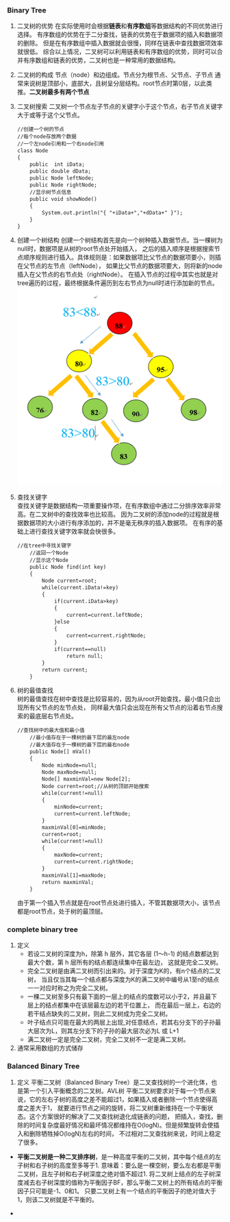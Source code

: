 ### Binary Tree  

1. 二叉树的优势
    在实际使用时会根据**链表**和**有序数组**等数据结构的不同优势进行选择。
    有序数组的优势在于二分查找，链表的优势在于数据项的插入和数据项的删除。
    但是在有序数组中插入数据就会很慢，同样在链表中查找数据项效率就很低。
    综合以上情况，二叉树可以利用链表和有序数组的优势，同时可以合并有序数组和链表的优势，二叉树也是一种常用的数据结构。

2. 二叉树的构成
    节点（node）和边组成。节点分为根节点、父节点、子节点
    通常来说树是顶部小，底部大，且树呈分层结构。root节点时第0层，以此类推。**二叉树最多有两个节点**

3. 二叉树搜索
    二叉树一个节点左子节点的关键字小于这个节点，右子节点关键字大于或等于这个父节点。
    ```
    //创建一个树的节点
    //每个node存放两个数据
    //一个左node引用和一个右node引用
    class Node
    {
        public  int iData;
        public double dData;
        public Node leftNode;
        public Node rightNode;
        //显示树节点信息
        public void showNode()
        {
            System.out.println("{ "+iData+","+dData+" }");
        }
    }
    ```

4. 创建一个树结构
    创建一个树结构首先是向一个树种插入数据节点。当一棵树为null时，数据项是从树的root节点处开始插入，
    之后的插入顺序是根据搜索节点顺序规则进行插入。具体规则是：如果数据项比父节点的数据项要小，则插在父节点的左节点（leftNode），
    如果比父节点的数据项要大，则将新的node插入在父节点的右节点处（rightNode）。
    在插入节点的过程中其实也就是对tree遍历的过程，最终根据条件遍历到左右节点为null时进行添加新的节点。
    ![insert](../images/treeInsert.jpg)

5. 查找关键字  
    查找关键字是数据结构一项重要操作项，在有序数组中通过二分排序效率非常高。在二叉树中的查找效率也比较高。
    因为二叉树的添加node的过程就是根据数据项的大小进行有序添加的，并不是毫无秩序的插入数据项。
    在有序的基础上进行查找关键字效率就会快很多。
    ```
    //在tree中寻找关键字
        //返回一个Node
        //显示这个Node
        public Node find(int key)
        {
            Node current=root;
            while(current.iData!=key)
            {
                if(current.iData>key)
                {
                    current=current.leftNode;
                }else
                {
                    current=current.rightNode;
                }
                if(current==null)
                    return null;
            }
            return current;
        }
    ```

6. 树的最值查找  
    树的最值查找在树中查找是比较容易的，因为从root开始查找，最小值只会出现所有父节点的左节点处，
    同样最大值只会出现在所有父节点的沿着右节点搜索的最底层右节点处。
    ```
    //查找树中的最大值和最小值 
        //最小值存在于一棵树的最下层的最左node
        //最大值存在于一棵树的最下层的最右node
        public Node[] mVal()
        {
            Node minNode=null;
            Node maxNode=null;
            Node[] maxminVal=new Node[2];
            Node current=root;//从树的顶部开始搜索
            while(current!=null)
            {
                minNode=current;
                current=current.leftNode;   
            }
            maxminVal[0]=minNode;
            current=root;
            while(current!=null)
            {
                maxNode=current;
                current=current.rightNode;
            }
            maxminVal[1]=maxNode;
            return maxminVal;
        }
    ```
    由于第一个插入节点就是在root节点处进行插入，不管其数据项大小，该节点都是root节点，处于树的最顶层。
    
### complete binary tree

1. 定义  
    - 若设二叉树的深度为h，除第 h 层外，其它各层 (1～h-1) 的结点数都达到最大个数，第 h 层所有的结点都连续集中在最左边，
    这就是完全二叉树。
    - 完全二叉树是由满二叉树而引出来的。对于深度为K的，有n个结点的二叉树，
    当且仅当其每一个结点都与深度为K的满二叉树中编号从1至n的结点一一对应时称之为完全二叉树。
    - 一棵二叉树至多只有最下面的一层上的结点的度数可以小于2，并且最下层上的结点都集中在该层最左边的若干位置上，
    而在最后一层上，右边的若干结点缺失的二叉树，则此二叉树成为完全二叉树。
    - 叶子结点只可能在最大的两层上出现,对任意结点，若其右分支下的子孙最大层次为L，则其左分支下的子孙的最大层次必为L 或 L+1
    - 满二叉树一定是完全二叉树，完全二叉树不一定是满二叉树。
2. 通常采用数组的方式储存

### Balanced Binary Tree

1. 定义
    平衡二叉树（Balanced Binary Tree）是二叉查找树的一个进化体，也是第一个引入平衡概念的二叉树。AVL树
    平衡二叉树要求对于每一个节点来说，它的左右子树的高度之差不能超过1，如果插入或者删除一个节点使得高度之差大于1，
    就要进行节点之间的旋转，将二叉树重新维持在一个平衡状态。这个方案很好的解决了二叉查找树退化成链表的问题，
    把插入，查找，删除的时间复杂度最好情况和最坏情况都维持在O(logN)。但是频繁旋转会使插入和删除牺牲掉O(logN)左右的时间，
    不过相对二叉查找树来说，时间上稳定了很多。
    
- **平衡二叉树是一种二叉排序树**，是一种高度平衡的二叉树，其中每个结点的左子树和右子树的高度至多等于1.
意味着：要么是一棵空树，要么左右都是平衡二叉树，且左子树和右子树深度之绝对值不超过1. 
将二叉树上结点的左子树深度减去右子树深度的值称为平衡因子BF，那么平衡二叉树上的所有结点的平衡因子只可能是-1、0和1。
只要二叉树上有一个结点的平衡因子的绝对值大于1，则该二叉树就是不平衡的。

- 
    

